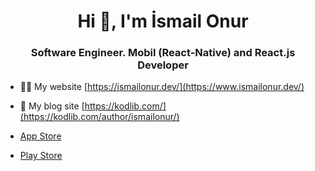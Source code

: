 <h1 align="center">Hi 👋, I'm İsmail Onur</h1>
<h3 align="center">Software Engineer. Mobil (React-Native) and React.js Developer</h3>

- 👨‍💻 My website [https://ismailonur.dev/](https://www.ismailonur.dev/)

- 📝 My blog site [https://kodlib.com/](https://kodlib.com/author/ismailonur/)

- [App Store](https://apps.apple.com/us/developer/ismail-onur/id1652834736)

- [Play Store](https://play.google.com/store/apps/developer?id=Friday+Team)
